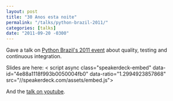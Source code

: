 ```yaml
---
layout: post
title: "30 Anos esta noite"
permalink: "/talks/python-brazil-2011/"
categories: [talks]
date: "2011-09-20 -0300"
---
```

Gave a talk on [Python Brazil's 2011 event](http://2011.pythonbrasil.org.br/2011/programacao/grade-do-evento/django/integracao-continua-testes-e-qualidade)  about quality, testing and continuous integration.

Slides are here:
<
script async class="speakerdeck-embed" data-id="4e88a1118f993b0050004fb0" data-ratio="1.2994923857868" src="//speakerdeck.com/assets/embed.js"></script>

And the [talk on youtube](http://www.youtube.com/watch?v=4f-1oNghE6w).